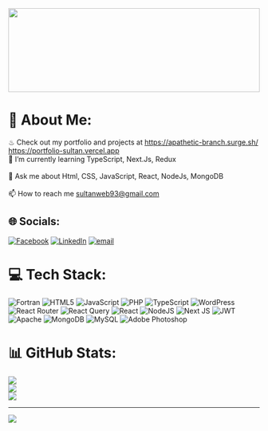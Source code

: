 <div align="left">
  <img height="168" width="100%" src="https://i.ibb.co.com/vXJTrbp/banner.jpg" />
</div>



# 💫 About Me:
♨ Check out my portfolio and projects at https://apathetic-branch.surge.sh/<br> https://portfolio-sultan.vercel.app <br>🌱 I’m currently learning TypeScript, Next.Js, Redux<br><br>💬 Ask me about Html, CSS, JavaScript, React,  NodeJs, MongoDB<br><br>📫 How to reach me sultanweb93@gmail.com


## 🌐 Socials:
[![Facebook](https://img.shields.io/badge/Facebook-%231877F2.svg?logo=Facebook&logoColor=white)](https://www.facebook.com/sultan.phy) [![LinkedIn](https://img.shields.io/badge/LinkedIn-%230077B5.svg?logo=linkedin&logoColor=white)](https://linkedin.com/in/https://www.linkedin.com/in/sultan-ph10) [![email](https://img.shields.io/badge/Email-D14836?logo=gmail&logoColor=white)](mailto:sultanweb93@gmail.com) 

# 💻 Tech Stack:
![Fortran](https://img.shields.io/badge/Fortran-%23734F96.svg?style=for-the-badge&logo=fortran&logoColor=white) ![HTML5](https://img.shields.io/badge/html5-%23E34F26.svg?style=for-the-badge&logo=html5&logoColor=white) ![JavaScript](https://img.shields.io/badge/javascript-%23323330.svg?style=for-the-badge&logo=javascript&logoColor=%23F7DF1E) ![PHP](https://img.shields.io/badge/php-%23777BB4.svg?style=for-the-badge&logo=php&logoColor=white) ![TypeScript](https://img.shields.io/badge/typescript-%23007ACC.svg?style=for-the-badge&logo=typescript&logoColor=white) ![WordPress](https://img.shields.io/badge/WordPress-%23117AC9.svg?style=for-the-badge&logo=WordPress&logoColor=white) ![React Router](https://img.shields.io/badge/React_Router-CA4245?style=for-the-badge&logo=react-router&logoColor=white) ![React Query](https://img.shields.io/badge/-React%20Query-FF4154?style=for-the-badge&logo=react%20query&logoColor=white) ![React](https://img.shields.io/badge/react-%2320232a.svg?style=for-the-badge&logo=react&logoColor=%2361DAFB) ![NodeJS](https://img.shields.io/badge/node.js-6DA55F?style=for-the-badge&logo=node.js&logoColor=white) ![Next JS](https://img.shields.io/badge/Next-black?style=for-the-badge&logo=next.js&logoColor=white) ![JWT](https://img.shields.io/badge/JWT-black?style=for-the-badge&logo=JSON%20web%20tokens) ![Apache](https://img.shields.io/badge/apache-%23D42029.svg?style=for-the-badge&logo=apache&logoColor=white) ![MongoDB](https://img.shields.io/badge/MongoDB-%234ea94b.svg?style=for-the-badge&logo=mongodb&logoColor=white) ![MySQL](https://img.shields.io/badge/mysql-4479A1.svg?style=for-the-badge&logo=mysql&logoColor=white) ![Adobe Photoshop](https://img.shields.io/badge/adobe%20photoshop-%2331A8FF.svg?style=for-the-badge&logo=adobe%20photoshop&logoColor=white)
# 📊 GitHub Stats:
![](https://github-readme-stats.vercel.app/api?username=sultangithub04&theme=default&hide_border=true&include_all_commits=false&count_private=true)<br/>
![](https://github-readme-streak-stats.herokuapp.com/?user=sultangithub04&theme=default&hide_border=true)<br/>
![](https://github-readme-stats.vercel.app/api/top-langs/?username=sultangithub04&theme=default&hide_border=true&include_all_commits=false&count_private=true&layout=compact)

---
[![](https://visitcount.itsvg.in/api?id=sultangithub04&icon=2&color=1)](https://visitcount.itsvg.in)

<!-- Proudly created with GPRM ( https://gprm.itsvg.in ) -->
